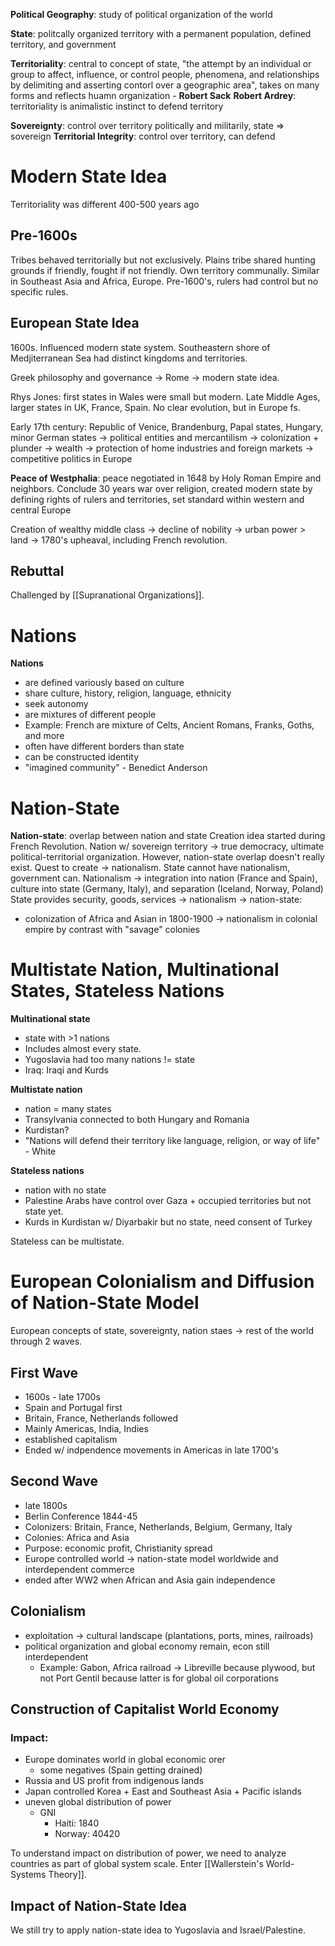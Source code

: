 **Political Geography**: study of political organization of the world

**State**: politcally organized territory with a permanent population, defined territory, and government

**Territoriality**: central to concept of state, "the attempt by an individual or group to affect, influence, or control people, phenomena, and relationships by delimiting and asserting contorl over a geographic area", takes on many forms and reflects huamn organization - **Robert Sack**
	**Robert Ardrey**: territoriality is animalistic instinct to defend territory

**Sovereignty**: control over territory politically and militarily, state => sovereign
**Territorial Integrity**: control over territory, can defend

# Modern State Idea

Territoriality was different 400-500 years ago

## Pre-1600s

Tribes behaved territorially but not exclusively. Plains tribe shared hunting grounds if friendly, fought if not friendly. Own territory communally. Similar in Southeast Asia and Africa, Europe. Pre-1600's, rulers had control but no specific rules.

## European State Idea

1600s. Influenced modern state system. Southeastern shore of Medjiterranean Sea had distinct kingdoms and territories. 

Greek philosophy and governance -> Rome -> modern state idea.

Rhys Jones: first states in Wales were small but modern. Late Middle Ages, larger states in UK, France, Spain. No clear evolution, but in Europe fs.

Early 17th century: Republic of Venice, Brandenburg, Papal states, Hungary, minor German states -> political entities and mercantilism -> colonization + plunder -> wealth -> protection of home industries and foreign markets -> competitive politics in Europe

**Peace of Westphalia**: peace negotiated in 1648 by Holy Roman Empire and neighbors. Conclude 30 years war over religion, created modern state by defining rights of rulers and territories, set standard within western and central Europe

Creation of wealthy middle class -> decline of nobility -> urban power > land -> 1780's upheaval, including French revolution.

## Rebuttal

Challenged by [[Supranational Organizations]].

# Nations

**Nations**
- are defined variously based on culture
- share culture, history, religion, language, ethnicity
- seek autonomy
- are mixtures of different people
- Example: French are mixture of Celts, Ancient Romans, Franks, Goths, and more
- often have different borders than state
- can be constructed identity
- "imagined community" - Benedict Anderson

# Nation-State

**Nation-state**: overlap between nation and state
Creation idea started during French Revolution. Nation w/ sovereign territory -> true democracy, ultimate political-territorial organization. However, nation-state overlap doesn't really exist.
Quest to create -> nationalism. State cannot have nationalism, government can. Nationalism -> integration into nation (France and Spain), culture into state (Germany, Italy), and separation (Iceland, Norway, Poland)
State provides security, goods, services -> nationalism -> nation-state:
- colonization of Africa and Asian in 1800-1900 -> nationalism in colonial empire by contrast with "savage" colonies

# Multistate Nation, Multinational States, Stateless Nations

**Multinational state**
- state with >1 nations
- Includes almost every state.
- Yugoslavia had too many nations != state
- Iraq: Iraqi and Kurds

**Multistate nation**
- nation = many states
- Transylvania connected to both Hungary and Romania
- Kurdistan?
- "Nations will defend their territory like language, religion, or way of life" - White

**Stateless nations**
- nation with no state
- Palestine Arabs have control over Gaza + occupied territories but not state yet.
- Kurds in Kurdistan w/ Diyarbakir but no state, need consent of Turkey

Stateless can be multistate.

# European Colonialism and Diffusion of Nation-State Model

European concepts of state, sovereignty, nation staes -> rest of the world through 2 waves.

## First Wave
- 1600s - late 1700s
- Spain and Portugal first
- Britain, France, Netherlands followed
- Mainly Americas, India, Indies
- established capitalism
- Ended w/ indpendence movements in Americas in late 1700's

## Second Wave
- late 1800s
- Berlin Conference 1844-45
- Colonizers: Britain, France, Netherlands, Belgium, Germany, Italy
- Colonies: Africa and  Asia
- Purpose: economic profit, Christianity spread
- Europe controlled world -> nation-state model worldwide and interdependent commerce
- ended after WW2 when African and Asia gain independence

## Colonialism
- exploitation -> cultural landscape (plantations, ports, mines, railroads)
- political organization and global economy remain, econ still interdependent
	- Example: Gabon, Africa railroad -> Libreville because plywood, but not Port Gentil because latter is for global oil corporations

## Construction of Capitalist World Economy

### Impact:

- Europe dominates world in global economic orer
	- some negatives (Spain getting drained)
- Russia and US profit from indigenous lands
- Japan controlled Korea + East and Southeast Asia + Pacific islands
- uneven global distribution of power
	- GNI
		- Haiti: 1840
		- Norway: 40420

To understand impact on distribution of power, we need to analyze countries as part of global system scale. Enter [[Wallerstein's World-Systems Theory]].

## Impact of Nation-State Idea

We still try to apply nation-state idea to Yugoslavia and Israel/Palestine.